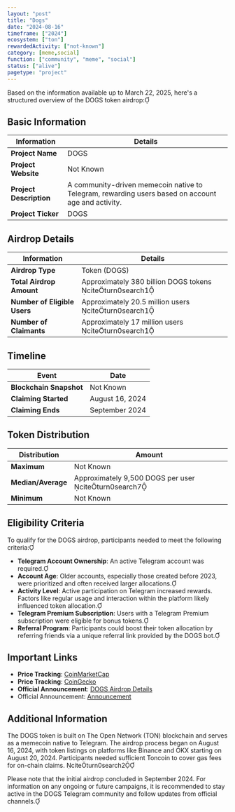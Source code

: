 ```yaml
---
layout: "post"
title: "Dogs"
date: "2024-08-16"
timeframe: ["2024"]
ecosystem: ["ton"]
rewardedActivity: ["not-known"]
category: [meme,social]
function: ["community", "meme", "social"]
status: ["alive"]
pagetype: "project"
---
```


Based on the information available up to March 22, 2025, here's a structured overview of the DOGS token airdrop:

## Basic Information

| Information          | Details                                                                                               |
|----------------------|-------------------------------------------------------------------------------------------------------|
| **Project Name**     | DOGS                                                                                                  |
| **Project Website**  | Not Known                                                                                             |
| **Project Description** | A community-driven memecoin native to Telegram, rewarding users based on account age and activity. |
| **Project Ticker**   | DOGS                                                                                                 |

## Airdrop Details

| Information             | Details                                                                                              |
|-------------------------|------------------------------------------------------------------------------------------------------|
| **Airdrop Type**        | Token (DOGS)                                                                                         |
| **Total Airdrop Amount**| Approximately 380 billion DOGS tokens citeturn0search1 |
| **Number of Eligible Users** | Approximately 20.5 million users citeturn0search1 |
| **Number of Claimants** | Approximately 17 million users citeturn0search1 |

## Timeline

| Event                 | Date               |
|-----------------------|--------------------|
| **Blockchain Snapshot** | Not Known          |
| **Claiming Started**  | August 16, 2024    |
| **Claiming Ends**     | September 2024     |

## Token Distribution

| Distribution | Amount               |
|--------------|----------------------|
| **Maximum**  | Not Known            |
| **Median/Average** | Approximately 9,500 DOGS per user citeturn0search7 |
| **Minimum**  | Not Known            |

## Eligibility Criteria

To qualify for the DOGS airdrop, participants needed to meet the following criteria:

- **Telegram Account Ownership**: An active Telegram account was required.
- **Account Age**: Older accounts, especially those created before 2023, were prioritized and often received larger allocations.
- **Activity Level**: Active participation on Telegram increased rewards. Factors like regular usage and interaction within the platform likely influenced token allocation.
- **Telegram Premium Subscription**: Users with a Telegram Premium subscription were eligible for bonus tokens.
- **Referral Program**: Participants could boost their token allocation by referring friends via a unique referral link provided by the DOGS bot.

## Important Links

- **Price Tracking**: [CoinMarketCap](https://coinmarketcap.com/currencies/dogs)
- **Price Tracking**: [CoinGecko](https://www.coingecko.com/en/coins/dogs)
- **Official Announcement**: [DOGS Airdrop Details](https://www.kucoin.com/fil/news/articles/dogs-dogs-airdrop-listing-and-everything-you-need-to-know)
- Official Announcement: [Announcement](https://x.com/realDogsHouse/status/1861836867479441500)

## Additional Information

The DOGS token is built on The Open Network (TON) blockchain and serves as a memecoin native to Telegram. The airdrop process began on August 16, 2024, with token listings on platforms like Binance and OKX starting on August 20, 2024. Participants needed sufficient Toncoin to cover gas fees for on-chain claims. citeturn0search2

Please note that the initial airdrop concluded in September 2024. For information on any ongoing or future campaigns, it is recommended to stay active in the DOGS Telegram community and follow updates from official channels.